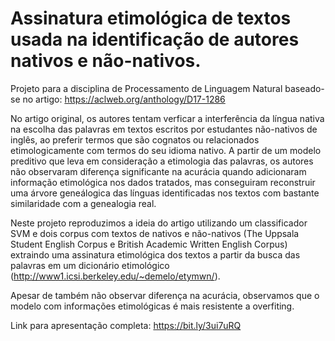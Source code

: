 # Assinatura etimológica de textos usada na identificação de autores nativos e não-nativos.

Projeto para a disciplina de Processamento de Linguagem Natural baseado-se no artigo: https://aclweb.org/anthology/D17-1286

No artigo original, os autores tentam verficar a interferência da língua nativa na escolha das palavras em textos escritos por estudantes não-nativos de inglês, ao preferir termos que são cognatos ou relacionados etimologicamente com termos do seu idioma nativo. A partir de um modelo preditivo que leva em consideração a etimologia das palavras, os autores não observaram diferença significante na acurácia quando adicionaram informação etimológica nos dados tratados, mas conseguiram reconstruir uma árvore geneálogica das línguas identificadas nos textos com bastante similaridade com a genealogia real.

Neste projeto reproduzimos a ideia do artigo utilizando um classificador SVM e dois corpus com textos de nativos e não-nativos (The Uppsala Student English Corpus e British Academic Written English Corpus) extraindo uma assinatura etimológica dos textos a partir da busca das palavras em um dicionário etimológico (http://www1.icsi.berkeley.edu/~demelo/etymwn/). 

Apesar de também não observar diferença na acurácia, observamos que o modelo com informações etimológicas é mais resistente a overfiting.

Link para apresentação completa: https://bit.ly/3ui7uRQ
